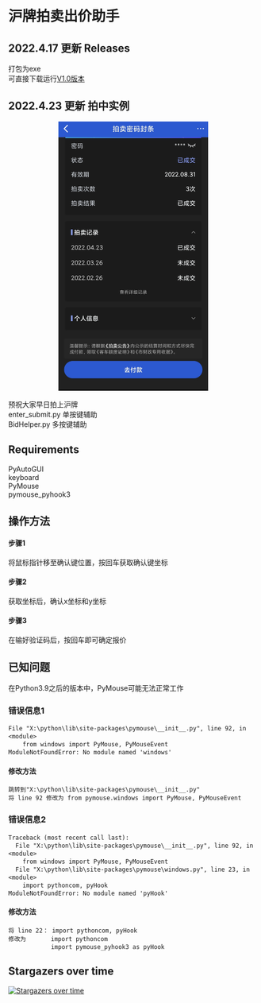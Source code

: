 # 沪牌拍卖出价助手


## 2022.4.17 更新 Releases
打包为exe\
可直接下载运行[V1.0版本](https://github.com/JackCobra11/HuPaiSubmitHelper/releases/download/%E6%B2%AA%E7%89%8C%E6%8B%8D%E5%8D%96%E5%87%BA%E4%BB%B7%E5%8A%A9%E6%89%8B/V1.0.exe)

## 2022.4.23 更新 拍中实例
<div align="center">
<img src=IMG_20220423_125803.jpg width=60%/>
</div>

预祝大家早日拍上沪牌\
enter_submit.py 单按键辅助\
BidHelper.py 多按键辅助

## Requirements
PyAutoGUI\
keyboard\
PyMouse\
pymouse_pyhook3

## 操作方法

#### 步骤1
将鼠标指针移至确认键位置，按回车获取确认键坐标
#### 步骤2
获取坐标后，确认x坐标和y坐标
#### 步骤3
在输好验证码后，按回车即可确定报价


## 已知问题
在Python3.9之后的版本中，PyMouse可能无法正常工作
### 错误信息1
```doctest
File "X:\python\lib\site-packages\pymouse\__init__.py", line 92, in <module>
    from windows import PyMouse, PyMouseEvent
ModuleNotFoundError: No module named 'windows'
```
#### 修改方法
```doctest
跳转到"X:\python\lib\site-packages\pymouse\__init__.py"
将 line 92 修改为 from pymouse.windows import PyMouse, PyMouseEvent
```
### 错误信息2
```doctest
Traceback (most recent call last):
  File "X:\python\lib\site-packages\pymouse\__init__.py", line 92, in <module>
    from windows import PyMouse, PyMouseEvent
  File "X:\python\lib\site-packages\pymouse\windows.py", line 23, in <module>
    import pythoncom, pyHook
ModuleNotFoundError: No module named 'pyHook'
```
#### 修改方法
```doctest
将 line 22： import pythoncom, pyHook
修改为       import pythoncom
            import pymouse_pyhook3 as pyHook
```


## Stargazers over time

[![Stargazers over time](https://starchart.cc/JackCobra11/HuPaiSubmitHelper.svg)](https://starchart.cc/JackCobra11/HuPaiSubmitHelper)
